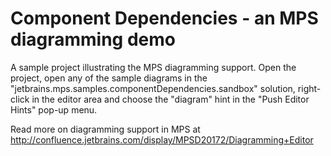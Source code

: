 Component Dependencies - an MPS diagramming demo
================================================

A sample project illustrating the MPS diagramming support. Open the project, open any of the sample diagrams
in the "jetbrains.mps.samples.componentDependencies.sandbox" solution, right-click in the editor area and choose the "diagram" hint
in the "Push Editor Hints" pop-up menu.

Read more on diagramming support in MPS at http://confluence.jetbrains.com/display/MPSD20172/Diagramming+Editor
